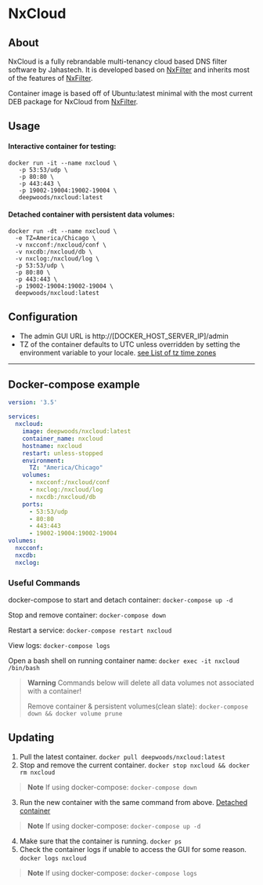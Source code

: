 # NxCloud #

## About ##
NxCloud is a fully rebrandable multi-tenancy cloud based DNS filter software by Jahastech. It is developed based on [NxFilter](http://nxfilter.org/p3/) and inherits most of the features of [NxFilter](http://nxfilter.org/p3/).

Container image is based off of Ubuntu:latest minimal with the most current DEB package for NxCloud from [NxFilter](https://nxfilter.org/p3/download/).

## Usage ##

#### Interactive container for testing: ####

```
docker run -it --name nxcloud \
   -p 53:53/udp \
   -p 80:80 \
   -p 443:443 \
   -p 19002-19004:19002-19004 \
   deepwoods/nxcloud:latest
```

#### Detached container with persistent data volumes: ####

```
docker run -dt --name nxcloud \
  -e TZ=America/Chicago \
  -v nxcconf:/nxcloud/conf \
  -v nxcdb:/nxcloud/db \
  -v nxclog:/nxcloud/log \
  -p 53:53/udp \
  -p 80:80 \
  -p 443:443 \
  -p 19002-19004:19002-19004 \
  deepwoods/nxcloud:latest
```


## Configuration
* The admin GUI URL is http://[DOCKER_HOST_SERVER_IP]/admin
* TZ of the container defaults to UTC unless overridden by setting the environment variable to your locale.  [see List of tz time zones](https://en.wikipedia.org/wiki/List_of_tz_database_time_zones)


---
## Docker-compose example ##

```yaml
version: '3.5'

services:
  nxcloud:
    image: deepwoods/nxcloud:latest
    container_name: nxcloud
    hostname: nxcloud
    restart: unless-stopped
    environment:
      TZ: "America/Chicago"
    volumes:
      - nxcconf:/nxcloud/conf
      - nxclog:/nxcloud/log
      - nxcdb:/nxcloud/db
    ports:
      - 53:53/udp
      - 80:80
      - 443:443
      - 19002-19004:19002-19004
volumes:
  nxcconf:
  nxcdb:
  nxclog:
```

### Useful Commands ###
docker-compose to start and detach container: `docker-compose up -d`

Stop and remove container: `docker-compose down`

Restart a service: `docker-compose restart nxcloud`

View logs: `docker-compose logs`

Open a bash shell on running container name: `docker exec -it nxcloud /bin/bash`

> **Warning**
> Commands below will delete all data volumes not associated with a container!
> 
> Remove container & persistent volumes(clean slate): `docker-compose down && docker volume prune`

## Updating ##
1. Pull the latest container.  `docker pull deepwoods/nxcloud:latest`
2. Stop and remove the current container.  `docker stop nxcloud && docker rm nxcloud `
> **Note** If using docker-compose:  `docker-compose down`
3. Run the new container with the same command from above.  [Detached container](#detached-container-with-persistent-data-volumes)
> **Note** If using docker-compose:  `docker-compose up -d`
4. Make sure that the container is running.  `docker ps`
5. Check the container logs if unable to access the GUI for some reason.  `docker logs nxcloud`
> **Note** If using docker-compose:  `docker-compose logs`
